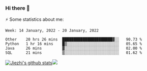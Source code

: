 ### Hi there 👋

⚡ Some statistics about me:


<!--START_SECTION:waka-->
```text
Week: 14 January, 2022 - 20 January, 2022

Other    20 hrs 26 mins  ██████████████████████▓░░   90.73 % 
Python   1 hr 16 mins    █▒░░░░░░░░░░░░░░░░░░░░░░░   05.65 % 
Java     26 mins         ▓░░░░░░░░░░░░░░░░░░░░░░░░   02.00 % 
SQL      21 mins         ▒░░░░░░░░░░░░░░░░░░░░░░░░   01.62 % 
```
<!--END_SECTION:waka-->





[![Jiezhi's github stats](https://github-readme-stats.vercel.app/api?username=Jiezhi&show_icons=true)](https://github.com/Jiezhi/github-readme-stats)[![](https://stats.justsong.cn/api/leetcode/?username=Jiezhi)](https://leetcode.com/Jiezhi/) 
<!--
[![Top Langs](https://github-readme-stats.vercel.app/api/top-langs/?username=Jiezhi&hide=javascript,html)](https://github.com/Jiezhi/github-readme-stats)

**Jiezhi/Jiezhi** is a ✨ _special_ ✨ repository because its `README.md` (this file) appears on your GitHub profile.

Here are some ideas to get you started:

- 🔭 I’m currently working on ...
- 🌱 I’m currently learning ...
- 👯 I’m looking to collaborate on ...
- 🤔 I’m looking for help with ...
- 💬 Ask me about ...
- 📫 How to reach me: ...
- 😄 Pronouns: ...
- ⚡ Fun fact: ...
-->

